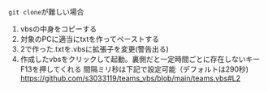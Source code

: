 `git clone`が難しい場合
1. vbsの中身をコピーする
2. 対象のPCに適当にtxtを作ってペーストする
3. 2で作った.txtを.vbsに拡張子を変更(警告出る)
4. 作成したvbsをクリックして起動。裏側だと一定時間ごとに存在しないキーF13を押してくれる
間隔ミリ秒は下記で設定可能（デフォルトは290秒)
https://github.com/s3033119/teams_vbs/blob/main/teams.vbs#L2
